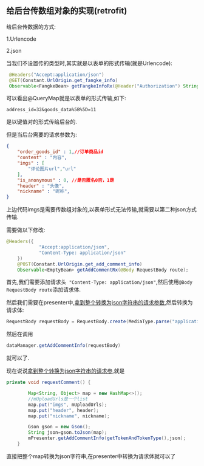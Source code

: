 ## 给后台传数组对象的实现(retrofit)

给后台传数据的方式:

1.Urlencode

2.json



当我们不设置传的类型时,其实就是以表单的形式传输(就是Urlencode):

~~~~java
 @Headers("Accept:application/json")
 @GET(Constant.UrlOrigin.get_fangke_info)
 Observable<FangkeBean> getFangkeInfoRx(@Header("Authorization") String tokenAndtype,          @QueryMap Map<String, Object> Map );
~~~~

可以看出@QueryMap就是以表单的形式传输,如下:

~~~~
address_id=32&goods_data%5B%5D=11
~~~~

是以键值对的形式传给后台的.



但是当后台需要的请求参数为:

~~~~json
{
    "order_goods_id" : 1,//订单商品id
    "content" : "内容",
    "imgs" : [
        "评论图片url","url"
    ],
    "is_anonymous" : 0, //是否匿名0否，1是
    "header" : "头像",
    "nickname" : "昵称",
}

~~~~

上边代码imgs是需要传数组对象的,以表单形式无法传输,就需要以第二种json方式传输.

需要做以下修改:

~~~~java
@Headers({
            "Accept:application/json",
            "Content-Type: application/json"
    })
    @POST(Constant.UrlOrigin.get_add_comment_info)
    Observable<EmptyBean> getAddCommentRx(@Body RequestBody route);
~~~~

首先,我们需要添加请求头` "Content-Type: application/json"`,然后使用`@Body RequestBody route`添加请求体.

然后我们需要在presenter中,<u>拿到整个转换为json字符串的请求参数</u>,然后转换为请求体:

~~~~java
RequestBody requestBody = RequestBody.create(MediaType.parse("application/json;charset=UTF-8"), canshu);
~~~~

然后在调用

~~~~java
dataManager.getAddCommentInfo(requestBody)
~~~~

就可以了.



现在说说<u>拿到整个转换为json字符串的请求参</u>,就是

~~~~java
private void requestComment() {

        Map<String, Object> map = new HashMap<>();
  		//mUploadUrls是一个list
        map.put("imgs", mUploadUrls);
        map.put("header", header);
        map.put("nickname", nickname);

        Gson gson = new Gson();
        String json=gson.toJson(map);
        mPresenter.getAddCommentInfo(getTokenAndTokenType(),json);
    }
~~~~

直接把整个map转换为json字符串,在presenter中转换为请求体就可以了

